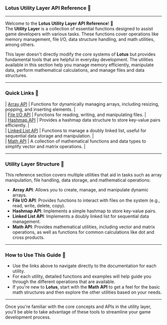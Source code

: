 ### **Lotus Utility Layer API Reference 🪷**

---

Welcome to the **Lotus Utility Layer API Reference**! 🪷  
The **Utility Layer** is a collection of essential functions designed to assist game developers with various tasks. These functions cover operations like memory management, file I/O, data structure handling, and math utilities, among others.

This layer doesn't directly modify the core systems of **Lotus** but provides fundamental tools that are helpful in everyday development. The utilities available in this section help you manage memory efficiently, manipulate data, perform mathematical calculations, and manage files and data structures.

---

### **Quick Links 🪷**

| [Array API](array.md) | Functions for dynamically managing arrays, including resizing, popping, and inserting elements. |  
| [File I/O API](fileio.md) | Functions for reading, writing, and manipulating files. |  
| [Hashmap API](hashmap.md) | Provides a hashmap data structure to store key-value pairs efficiently. |  
| [Linked List API](list.md) | Functions to manage a doubly linked list, useful for sequential data storage and manipulation. |  
| [Math API](math.md) | A collection of mathematical functions and data types to simplify vector and matrix operations. |  

---

### **Utility Layer Structure 🪷**

This reference section covers multiple utilities that aid in tasks such as array manipulation, file handling, data storage, and mathematical operations:

- **Array API**: Allows you to create, manage, and manipulate dynamic arrays.
- **File I/O API**: Provides functions to interact with files on the system (e.g., read, write, delete, copy).
- **Hashmap API**: Implements a simple hashmap to store key-value pairs.
- **Linked List API**: Implements a doubly linked list for sequential data management.
- **Math API**: Provides mathematical utilities, including vector and matrix operations, as well as functions for common calculations like dot and cross products.

---

### **How to Use This Guide 🪷**
- Use the links above to navigate directly to the documentation for each utility.
- For each utility, detailed functions and examples will help guide you through the different operations that are available.
- If you're new to **Lotus**, start with the **Math API** to get a feel for the basic math structures and then explore the other utilities based on your needs.

---

Once you're familiar with the core concepts and APIs in the utility layer, you'll be able to take advantage of these tools to streamline your game development process.